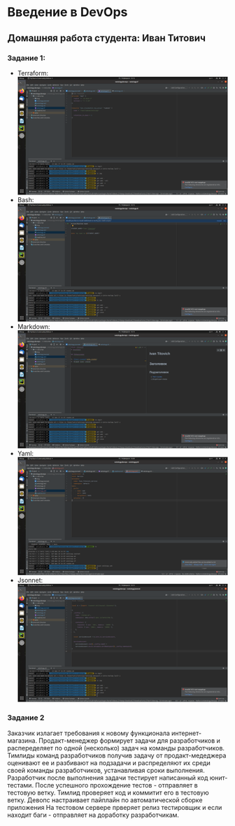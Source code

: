 # Введение в DevOps

## Домашняя работа студента: Иван Титович
### Задание 1:
   - Terraform: ![Терраформ](img/tf.png)
   - Bash: ![bahs](img/sh.png)
   - Markdown: ![markdown](img/md.png)
   - Yaml: ![Yaml](img/yaml.png)
   - Jsonnet: ![Jsonnet](img/jsonnet.png)
### Задание 2
   Заказчик излагает требования к новому функционала интернет-магазина. 
   Продакт-менеджер формирует задачи для разработчиков и распеределяет по одной (несколько) задач на команды разработчиков. 
   Тимлиды команд разработчиков получив задачу от продакт-медеджера оценивают ее и разбивают на подзадачи и распределяют их среди своей команды разработчиков, устанавливая сроки выполнения.
   Разработчик после выполнения задачи тестирует написанный код юнит-тестами. После успешного прохождение тестов - отправляет в тестовую ветку.
   Тимлид проверяет код и коммитит его в тестовую ветку. 
Девопс настраивает пайплайн по автоматической сборке приложения
   На тестовом сервере прверяет релиз тестировщик и если находит баги - отправляет на доработку разработчикам. 